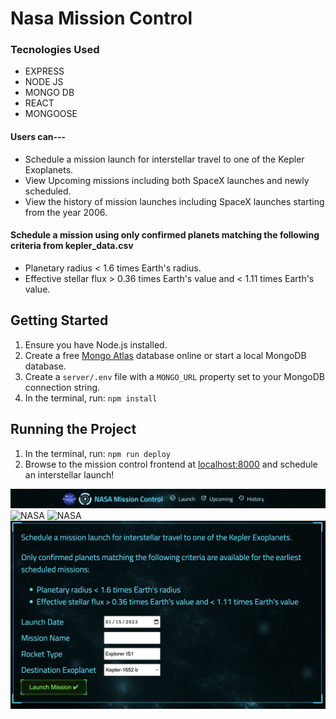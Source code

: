 # Nasa Mission Control


### Tecnologies Used

* EXPRESS
* NODE JS
* MONGO DB
* REACT
* MONGOOSE

#### Users can--- 
* Schedule a mission launch for interstellar travel to one of the Kepler Exoplanets.
* View Upcoming missions including both SpaceX launches and newly scheduled.
* View the history of mission launches including SpaceX launches starting from the year 2006.

#### Schedule a mission using only confirmed planets matching the following criteria from kepler_data.csv
* Planetary radius < 1.6 times Earth's radius.
* Effective stellar flux > 0.36 times Earth's value and < 1.11 times Earth's value.

## Getting Started

1. Ensure you have Node.js installed.
2. Create a free [Mongo Atlas](https://www.mongodb.com/atlas/database) database online or start a local MongoDB database.
3. Create a `server/.env` file with a `MONGO_URL` property set to your MongoDB connection string.
4. In the terminal, run: `npm install`

## Running the Project

1. In the terminal, run: `npm run deploy`
2. Browse to the mission control frontend at [localhost:8000](http://localhost:8000) and schedule an interstellar launch!

![NASA](/1.png?raw=true{:height="50px"width="50px"})
![NASA](/2.2.png?raw=true{:height="50px"width="50px"})
![NASA](/3.png?raw=true{:height="50px"width="50px"})
![NASA](/4.png?raw=true{:height="50px"width="50px"})